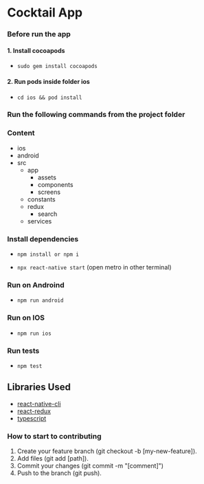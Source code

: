 # Cocktail App

### Before run the app

#### 1. Install cocoapods
- `sudo gem install cocoapods`

#### 2. Run pods inside folder ios
- `cd ios && pod install`

### Run the following commands from the project folder

### Content

* ios
* android
* src
  * app
    * assets
    * components
    * screens
  * constants
  * redux
    * search
  * services

### Install dependencies

- `npm install or npm i`

- `npx react-native start` (open metro in other terminal)
### Run on Androind

- `npm run android`

### Run on IOS

- `npm run ios`

### Run tests

- `npm test`

## Libraries Used

- [react-native-cli](https://reactnative.dev/docs/environment-setup)
- [react-redux](https://react-redux.js.org/introduction/getting-started)
- [typescript](https://reactnative.dev/docs/typescript)

### How to start to contributing

1. Create your feature branch (git checkout -b [my-new-feature]).
2. Add files (git add [path]).
3. Commit your changes (git commit -m "[comment]")
4. Push to the branch (git push).